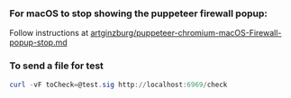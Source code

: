 ### For macOS to stop showing the puppeteer firewall popup:

Follow instructions at [artginzburg/puppeteer-chromium-macOS-Firewall-popup-stop.md](https://gist.github.com/artginzburg/3b8aa0a8d394b12d7326ee761eddfc2f)

### To send a file for test

```powershell
curl -vF toCheck=@test.sig http://localhost:6969/check
```
